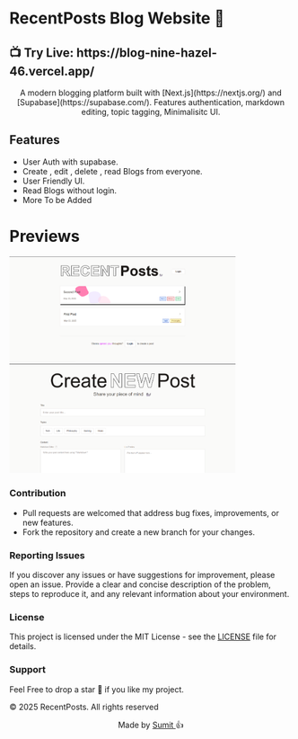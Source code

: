 <p align="center">
    <h1>RecentPosts Blog Website 🦭</h1>
    <h2> 📺 Try Live: https://blog-nine-hazel-46.vercel.app/ </h2>
</p>


<p align="center">
A modern blogging platform built with [Next.js](https://nextjs.org/) and [Supabase](https://supabase.com/).  
Features authentication, markdown editing, topic tagging, Minimalisitc UI. 
</p>

## Features
- User Auth with supabase.
- Create , edit , delete , read Blogs from everyone.
- User Friendly UI.
- Read Blogs without login.
- More To be Added


# Previews
<div style="text-align: left;">
  <img src="./public/Screenshot 2025-05-23 225719.png" alt="Page1" style="max-width: 80%;" >
 
  <img src="./public/Screenshot 2025-05-23 225800.png" alt="Page2" style="max-width: 80%;" >
</div>


### Contribution

- Pull requests are welcomed that address bug fixes, improvements, or new features.
- Fork the repository and create a new branch for your changes.

### Reporting Issues

If you discover any issues or have suggestions for improvement, please open an issue. Provide a clear and concise description of the problem, steps to reproduce it, and any relevant information about your environment.

### License

This project is licensed under the MIT License - see the [LICENSE](./LICENSE) file for details.


### Support

Feel Free to drop a star 🌟 if you like my project.

© 2025 RecentPosts. All rights reserved

<p align="center" style="text-decoration: none;">Made by <a href="https://github.com/sum1t7" tarGET="_blank">Sumit 
</a>👍</p>

